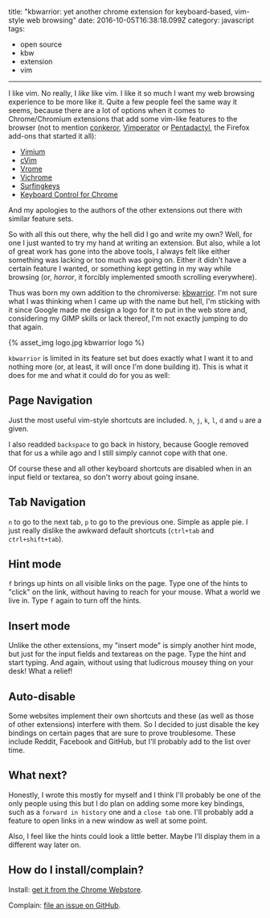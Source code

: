title: "kbwarrior: yet another chrome extension for keyboard-based, vim-style web browsing"
date: 2016-10-05T16:38:18.099Z
category: javascript
tags:
- open source
- kbw
- extension
- vim
---

I like vim. No really, I *like* like vim. I like it so much I want my web browsing experience to be more like it. Quite a few people feel the same way it seems, because there are a lot of options when it comes to Chrome/Chromium extensions that add some vim-like features to the browser (not to mention [conkeror](http://conkeror.org), [Vimperator](https://addons.mozilla.org/en-GB/firefox/addon/vimperator/) or [Pentadactyl](http://5digits.org/pentadactyl/), the Firefox add-ons that started it all):

* [Vimium](https://chrome.google.com/webstore/detail/vimium/dbepggeogbaibhgnhhndojpepiihcmeb)
* [cVim](https://chrome.google.com/webstore/detail/cvim/ihlenndgcmojhcghmfjfneahoeklbjjh)
* [Vrome](https://chrome.google.com/webstore/detail/vrome/godjoomfiimiddapohpmfklhgmbfffjj)
* [Vichrome](https://chrome.google.com/webstore/detail/vichrome/gghkfhpblkcmlkmpcpgaajbbiikbhpdi)
* [Surfingkeys](https://chrome.google.com/webstore/detail/surfingkeys/gfbliohnnapiefjpjlpjnehglfpaknnc)
* [Keyboard Control for Chrome](https://chrome.google.com/webstore/detail/keyboard-control-for-chro/mhofehfbkjmeldlgkbleegeffhaocceg)

And my apologies to the authors of the other extensions out there with similar feature sets.

So with all this out there, why the hell did I go and write my own? Well, for one I just wanted to try my hand at writing an extension. But also, while a lot of great work has gone into the above tools, I always felt like either something was lacking or too much was going on. Either it didn't have a certain feature I wanted, or something kept getting in my way while browsing (or, *horror*, it forcibly implemented smooth scrolling everywhere).

Thus was born my own addition to the chromiverse: [kbwarrior](https://chrome.google.com/webstore/detail/kbwarrior/apiogmmklkamhdnjjikooemepogmhjel). I'm not sure what I was thinking when I came up with the name but hell, I'm sticking with it since Google made me design a logo for it to put in the web store and, considering my GIMP skills or lack thereof, I'm not exactly jumping to do that again.

{% asset_img logo.jpg kbwarrior logo %}

`kbwarrior` is limited in its feature set but does exactly what I want it to and nothing more (or, at least, it will once I'm done building it). This is what it does for me and what it could do for you as well:

<!-- more -->

## Page Navigation

Just the most useful vim-style shortcuts are included. `h`, `j`, `k`, `l`, `d` and `u` are a given.

I also readded `backspace` to go back in history, because Google removed that for us a while ago and I still simply cannot cope with that one.

Of course these and all other keyboard shortcuts are disabled when in an input field or textarea, so don't worry about going insane.

## Tab Navigation

`n` to go to the next tab, `p` to go to the previous one. Simple as apple pie. I just really dislike the awkward default shortcuts (`ctrl+tab` and `ctrl+shift+tab`).

## Hint mode

`f` brings up hints on all visible links on the page. Type one of the hints to "click" on the link, without having to reach for your mouse. What a world we live in. Type `f` again to turn off the hints.

## Insert mode

Unlike the other extensions, my "insert mode" is simply another hint mode, but just for the input fields and textareas on the page. Type the hint and start typing. And again, without using that ludicrous mousey thing on your desk! What a relief!

## Auto-disable

Some websites implement their own shortcuts and these (as well as those of other extensions) interfere with them. So I decided to just disable the key bindings on certain pages that are sure to prove troublesome. These include Reddit, Facebook and GitHub, but I'll probably add to the list over time.

## What next?

Honestly, I wrote this mostly for myself and I think I'll probably be one of the only people using this but I do plan on adding some more key bindings, such as a `forward in history` one and a `close tab` one. I'll probably add a feature to open links in a new window as well at some point.

Also, I feel like the hints could look a little better. Maybe I'll display them in a different way later on.

## How do I install/complain?

Install: [get it from the Chrome Webstore](https://chrome.google.com/webstore/detail/kbwarrior/apiogmmklkamhdnjjikooemepogmhjel).

Complain: [file an issue on GitHub](https://github.com/greg-js/kbwarrior/issues).

